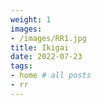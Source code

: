 ```yaml
---
weight: 1
images:
- /images/RR1.jpg
title: Ikigai
date: 2022-07-23
tags:
- home # all posts
- rr
---
```

